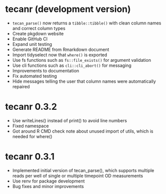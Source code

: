 # tecanr (development version)

- `tecan_parse()` now returns a `tibble::tibble()` with clean column names and correct column types
- Create pkgdown website
- Enable GitHub CI
- Expand unit testing
- Generate README from Rmarkdown document
- Import tidyselect now that `where()` is exported
- Use fs functions such as `fs::file_exists()` for argument validation
- Use cli functions such as `cli::cli_abort()` for messaging
- Improvements to documentation
- Fix automated testing
- Hide messages telling the user that column names were automatically repaired

# tecanr 0.3.2

- Use writeLines() instead of print() to avoid line numbers
- Fixed namespace
- Got around R CMD check note about unused import of utils, which is needed for where()

# tecanr 0.3.1

- Implemented initial version of tecan_parse(), which supports multiple reads per well of single or multiple timepoint OD measurements
- Use renv for package development
- Bug fixes and minor improvements
